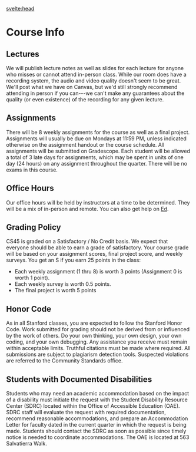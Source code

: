 <svelte:head>

<title>CS 45: Course Info</title>
</svelte:head>

# Course Info

## Lectures

We will publish lecture notes as well as slides for each lecture for anyone who misses or cannot
attend in-person class. While our room does have a recording system, the audio and video quality
doesn't seem to be great. We'll post what we have on Canvas, but we'd still strongly recommend
attending in person if you can---we can't make any guarantees about the quality (or even existence)
of the recording for any given lecture.

## Assignments

There will be 8 weekly assignments for the course as well as a final project. Assignments will
usually be due on Mondays at 11:59 PM, unless indicated otherwise on the assignment handout or the
course schedule. All assignments will be submitted on Gradescope. Each student will be allowed a
total of 3 late days for assignments, which may be spent in units of one day (24 hours) on any
assignment throughout the quarter. There will be no exams in this course.

## Office Hours

Our office hours will be held by instructors at a time to be determined. They will be a mix of
in-person and remote. You can also get help on [Ed](https://edstem.org/us/courses/33103).

## Grading Policy

CS45 is graded on a Satisfactory / No Credit basis. We expect that everyone should be able to earn a
grade of satisfactory. Your course grade will be based on your assignment scores, final project
score, and weekly surveys. You get an S if you earn 25 points in the class:

- Each weekly assignment (1 thru 8) is worth 3 points (Assignment 0 is worth 1 point).
- Each weekly survey is worth 0.5 points.
- The final project is worth 5 points

## Honor Code

As in all Stanford classes, you are expected to follow the Stanford Honor Code. Work submitted for
grading should not be derived from or influenced by the work of others. Do your own thinking, your
own design, your own coding, and your own debugging. Any assistance you receive must remain within
acceptable limits. Truthful citations must be made where required. All submissions are subject to
plagiarism detection tools. Suspected violations are referred to the Community Standards office.

## Students with Documented Disabilities

Students who may need an academic accommodation based on the impact of a disability must initiate
the request with the Student Disability Resource Center (SDRC) located within the Office of
Accessible Education (OAE). SDRC staff will evaluate the request with required documentation,
recommend reasonable accommodations, and prepare an Accommodation Letter for faculty dated in the
current quarter in which the request is being made. Students should contact the SDRC as soon as
possible since timely notice is needed to coordinate accommodations. The OAE is located at 563
Salvatierra Walk.

